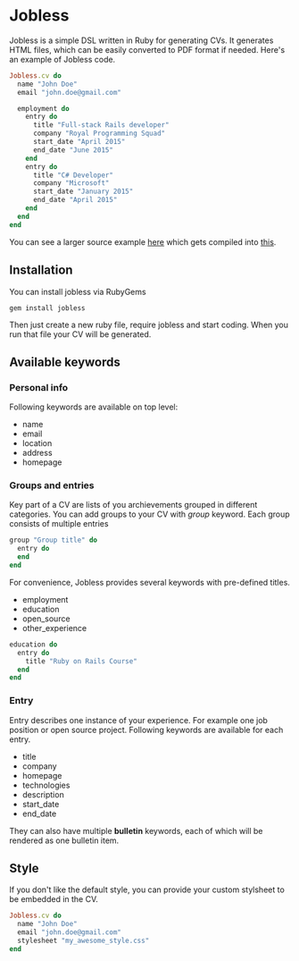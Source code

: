 # Jobless
Jobless is a simple DSL written in Ruby for generating CVs.
It generates HTML files, which can be easily converted to PDF format if needed.
Here's an example of Jobless code.

```ruby
Jobless.cv do
  name "John Doe"
  email "john.doe@gmail.com"

  employment do
    entry do
      title "Full-stack Rails developer"
      company "Royal Programming Squad"
      start_date "April 2015"
      end_date "June 2015"
    end
    entry do
      title "C# Developer"
      company "Microsoft"
      start_date "January 2015"
      end_date "April 2015"
    end
  end
end
```

You can see a larger source example [here](https://github.com/dabrorius/jobless/blob/master/example.rb) which gets compiled into [this](http://dabrorius.github.io/cv.html).

## Installation

You can install jobless via RubyGems

```
gem install jobless
```

Then just create a new ruby file, require jobless and start coding. When you
run that file your CV will be generated.

## Available keywords
### Personal info
Following keywords are available on top level:
* name
* email
* location
* address
* homepage

### Groups and entries
Key part of a CV are lists of you archievements grouped in different categories.
You can add groups to your CV with _group_ keyword. Each group consists
of multiple entries

```ruby
group "Group title" do
  entry do
  end
end
```

For convenience, Jobless provides several keywords with pre-defined titles.
* employment
* education
* open_source
* other_experience

```ruby
education do
  entry do
    title "Ruby on Rails Course"
  end
end
```

### Entry
Entry describes one instance of your experience. For example one job position or
open source project.
Following keywords are available for each entry.

* title
* company
* homepage
* technologies
* description
* start_date
* end_date

They can also have multiple __bulletin__ keywords, each of which will be rendered
as one bulletin item.

## Style
If you don't like the default style, you can provide your custom stylsheet to
be embedded in the CV.

```ruby
Jobless.cv do
  name "John Doe"
  email "john.doe@gmail.com"
  stylesheet "my_awesome_style.css"
end
```
